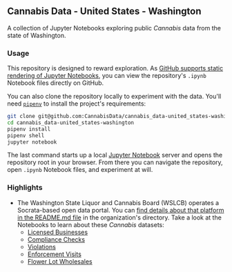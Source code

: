 ## Cannabis Data - United States - Washington

A collection of Jupyter Notebooks exploring public *Cannabis* data from the state of Washington.

### Usage

This repository is designed to reward exploration.  As [GitHub supports static rendering of Jupyter Notebooks](https://github.com/blog/1995-github-jupyter-notebooks-3), you can view the repository's `.ipynb` Notebook files directly on GitHub.

You can also clone the repository locally to experiment with the data.  You'll need [`pipenv`](https://github.com/pypa/pipenv) to install the project's requirements:

```bash
git clone git@github.com:CannabisData/cannabis_data-united_states-washington.git
cd cannabis_data-united_states-washington
pipenv install
pipenv shell
jupyter notebook
```

The last command starts up a local [Jupyter Notebook](https://jupyter.org/index.html) server and opens the repository root in your browser.  From there you can navigate the repository, open `.ipynb` Notebook files, and experiment at will.

### Highlights

* The Washington State Liquor and Cannabis Board (WSLCB) operates a Socrata-based open data portal.  You can [find details about that platform in the README.md file](organizations/washington_state_liquor_and_cannabis_board/open_data_portal/README.md) in the organization's directory. Take a look at the Notebooks to learn about these *Cannabis* datasets:
  * [Licensed Businesses](organizations/washington_state_liquor_and_cannabis_board/open_data_portal/wslcb-portal-licensed_businesses.ipynb)
  * [Compliance Checks](organizations/washington_state_liquor_and_cannabis_board/open_data_portal/wslcb-portal-compliance_checks.ipynb)
  * [Violations](organizations/washington_state_liquor_and_cannabis_board/open_data_portal/wslcb-portal-violations.ipynb)
  * [Enforcement Visits](organizations/washington_state_liquor_and_cannabis_board/open_data_portal/wslcb-portal-enforcement_visits.ipynb)
  * [Flower Lot Wholesales](organizations/washington_state_liquor_and_cannabis_board/open_data_portal/wslcb-portal-flower_lot_wholesales.ipynb)
